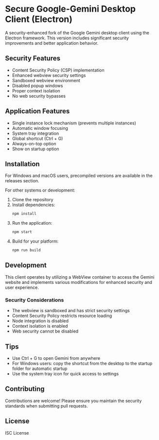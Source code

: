 # Secure Google-Gemini Desktop Client (Electron)

A security-enhanced fork of the Google Gemini desktop client using the Electron framework. This version includes significant security improvements and better application behavior.

## Security Features

- Content Security Policy (CSP) implementation
- Enhanced webview security settings
- Sandboxed webview environment
- Disabled popup windows
- Proper context isolation
- No web security bypasses

## Application Features

- Single instance lock mechanism (prevents multiple instances)
- Automatic window focusing
- System tray integration
- Global shortcut (Ctrl + G)
- Always-on-top option
- Show on startup option

## Installation

For Windows and macOS users, precompiled versions are available in the releases section.

For other systems or development:

1. Clone the repository
2. Install dependencies:
   ```bash
   npm install
   ```
3. Run the application:
   ```bash
   npm start
   ```
4. Build for your platform:
   ```bash
   npm run build
   ```

## Development

This client operates by utilizing a WebView container to access the Gemini website and implements various modifications for enhanced security and user experience.

### Security Considerations

- The webview is sandboxed and has strict security settings
- Content Security Policy restricts resource loading
- Node integration is disabled
- Context isolation is enabled
- Web security cannot be disabled

## Tips

- Use Ctrl + G to open Gemini from anywhere
- For Windows users: copy the shortcut from the desktop to the startup folder for automatic startup
- Use the system tray icon for quick access to settings

## Contributing

Contributions are welcome! Please ensure you maintain the security standards when submitting pull requests.

## License

ISC License


